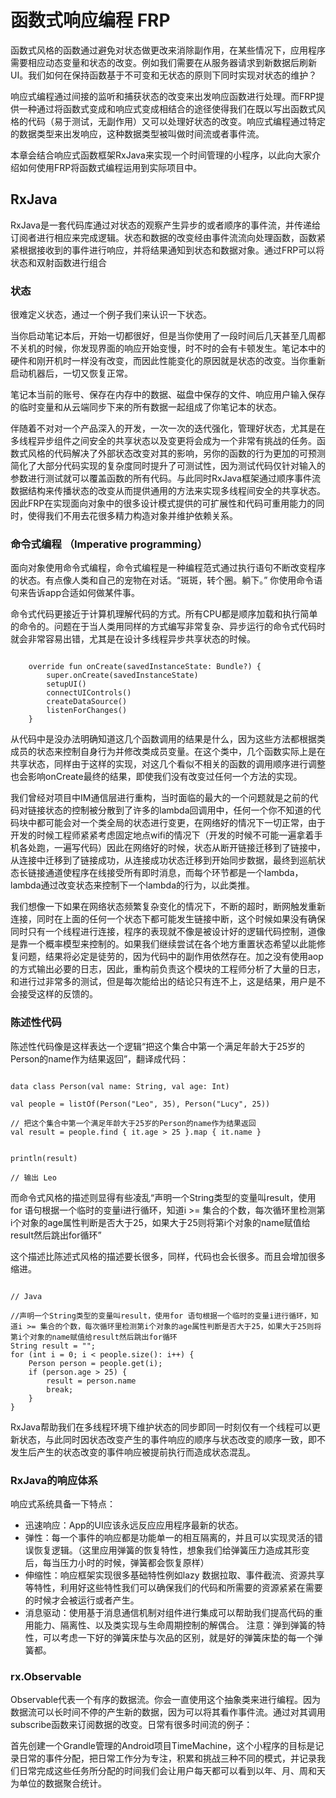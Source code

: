 # 函数式响应编程 FRP

函数式风格的函数通过避免对状态做更改来消除副作用，在某些情况下，应用程序需要相应动态变量和状态的改变。例如我们需要在从服务器请求到新数据后刷新UI。我们如何在保持函数基于不可变和无状态的原则下同时实现对状态的维护？

响应式编程通过间接的监听和捕获状态的改变来出发响应函数进行处理。而FRP提供一种通过将函数式变成和响应式变成相结合的途径使得我们在既以写出函数式风格的代码（易于测试，无副作用）又可以处理好状态的改变。响应式编程通过特定的数据类型来出发响应，这种数据类型被叫做时间流或者事件流。

本章会结合响应式函数框架RxJava来实现一个时间管理的小程序，以此向大家介绍如何使用FRP将函数式编程运用到实际项目中。                                

## RxJava

RxJava是一套代码库通过对状态的观察产生异步的或者顺序的事件流，并传递给订阅者进行相应来完成逻辑。状态和数据的改变经由事件流流向处理函数，函数紧紧根据接收到的事件进行响应，并将结果通知到状态和数据对象。通过FRP可以将状态和双射函数进行组合

### 状态

很难定义状态，通过一个例子我们来认识一下状态。

当你启动笔记本后，开始一切都很好，但是当你使用了一段时间后几天甚至几周都不关机的时候，你发现界面的响应开始变慢，时不时的会有卡顿发生。笔记本中的硬件和刚开机时一样没有改变，而因此性能变化的原因就是状态的改变。当你重新启动机器后，一切又恢复正常。

笔记本当前的账号、保存在内存中的数据、磁盘中保存的文件、响应用户输入保存的临时变量和从云端同步下来的所有数据一起组成了你笔记本的状态。

伴随着不对对一个产品深入的开发，一次一次的迭代强化，管理好状态，尤其是在多线程异步组件之间安全的共享状态以及变更将会成为一个非常有挑战的任务。函数式风格的代码解决了外部状态改变对其的影响，另你的函数的行为更加的可预测简化了大部分代码实现的复杂度同时提升了可测试性，因为测试代码仅针对输入的参数进行测试就可以覆盖函数的所有代码。与此同时RxJava框架通过顺序事件流数据结构来传播状态的改变从而提供通用的方法来实现多线程间安全的共享状态。因此FRP在实现面向对象中的很多设计模式提供的可扩展性和代码可重用能力的同时，使得我们不用去花很多精力构造对象并维护依赖关系。

### 命令式编程 （Imperative programming）

面向对象使用命令式编程，命令式编程是一种编程范式通过执行语句不断改变程序的状态。有点像人类和自己的宠物在对话。“斑斑，转个圈。躺下。” 你使用命令语句来告诉app合适如何做某件事。


命令式代码更接近于计算机理解代码的方式。所有CPU都是顺序加载和执行简单的命令的。问题在于当人类用同样的方式编写非常复杂、异步运行的命令式代码时就会非常容易出错，尤其是在设计多线程异步共享状态的时候。

<pre><code>
    override fun onCreate(savedInstanceState: Bundle?) {
        super.onCreate(savedInstanceState)
        setupUI()
        connectUIControls()
        createDataSource()
        listenForChanges()
    }
</code></pre>

从代码中是没办法明确知道这几个函数调用的结果是什么，因为这些方法都根据类成员的状态来控制自身行为并修改类成员变量。在这个类中，几个函数实际上是在共享状态，同样由于这样的实现，对这几个看似不相关的函数的调用顺序进行调整也会影响onCreate最终的结果，即使我们没有改变过任何一个方法的实现。

我们曾经对项目中IM通信层进行重构，当时面临的最大的一个问题就是之前的代码对链接状态的控制被分散到了许多的lambda回调用中，任何一个你不知道的代码块中都可能会对一个类全局的状态进行变更，在网络好的情况下一切正常，由于开发的时候工程师紧紧考虑固定地点wifi的情况下（开发的时候不可能一遍拿着手机各处跑，一遍写代码）因此在网络好的时候，状态从断开链接迁移到了链接中，从连接中迁移到了链接成功，从连接成功状态迁移到开始同步数据，最终到巡航状态长链接通道使程序在线接受所有即时消息，而每个环节都是一个lambda，lambda通过改变状态来控制下一个lambda的行为，以此类推。

我们想像一下如果在网络状态频繁复杂变化的情况下，不断的超时，断网触发重新连接，同时在上面的任何一个状态下都可能发生链接中断，这个时候如果没有确保同时只有一个线程进行连接，程序的表现就不像是被设计好的逻辑代码控制，道像是靠一个概率模型来控制的。如果我们继续尝试在各个地方重置状态希望以此能修复问题，结果将必定是徒劳的，因为代码中的副作用依然存在。加之没有使用aop的方式输出必要的日志，因此，重构前负责这个模块的工程师分析了大量的日志，和进行过非常多的测试，但是每次能给出的结论只有连不上，这是结果，用户是不会接受这样的反馈的。


### 陈述性代码

陈述性代码像是这样表达一个逻辑“把这个集合中第一个满足年龄大于25岁的Person的name作为结果返回”，翻译成代码：

<pre><code>
data class Person(val name: String, val age: Int)

val people = listOf(Person("Leo", 35), Person("Lucy", 25))

// 把这个集合中第一个满足年龄大于25岁的Person的name作为结果返回
val result = people.find { it.age &gt; 25 }.map { it.name }


println(result)

// 输出 Leo
</code></pre>

而命令式风格的描述则显得有些凌乱“声明一个String类型的变量叫result，使用for 语句根据一个临时的变量i进行循环，知道i >= 集合的个数，每次循环里检测第i个对象的age属性判断是否大于25，如果大于25则将第i个对象的name赋值给result然后跳出for循环”

这个描述比陈述式风格的描述要长很多，同样，代码也会长很多。而且会增加很多缩进。

<pre><code>
// Java

//声明一个String类型的变量叫result，使用for 语句根据一个临时的变量i进行循环，知道i >= 集合的个数，每次循环里检测第i个对象的age属性判断是否大于25，如果大于25则将第i个对象的name赋值给result然后跳出for循环
String result = "";
for (int i = 0; i &lt; people.size(): i++) {
    Person person = people.get(i);
    if (person.age &gt; 25) {
        result = person.name
        break;
    }
}
</code></pre>

RxJava帮助我们在多线程环境下维护状态的同步即同一时刻仅有一个线程可以更新状态，与此同时因状态改变产生的事件响应的顺序与状态改变的顺序一致，即不发生后产生的状态改变的事件响应被提前执行而造成状态混乱。

### RxJava的响应体系

响应式系统具备一下特点：

- 迅速响应：App的UI应该永远反应应用程序最新的状态。
- 弹性：每一个事件的响应都是功能单一的相互隔离的，并且可以实现灵活的错误恢复逻辑。（这里应用弹簧的恢复特性，想象我们给弹簧压力造成其形变后，每当压力小时的时候，弹簧都会恢复原样）
- 伸缩性：响应框架实现很多基础特性例如lazy 数据拉取、事件截流、资源共享等特性，利用好这些特性我们可以确保我们的代码和所需要的资源紧紧在需要的时候才会被运行或者产生。
- 消息驱动：使用基于消息通信机制对组件进行集成可以帮助我们提高代码的重用能力、隔离性、以及类实现与生命周期控制的解偶合。
注意：弹到弹簧的特性，可以考虑一下好的弹簧床垫与次品的区别，就是好的弹簧床垫的每一个弹簧都。

### rx.Observable

Observable代表一个有序的数据流。你会一直使用这个抽象类来进行编程。因为数据流可以长时间不停的产生新的数据，因为可以将其看作事件流。通过对其调用subscribe函数来订阅数据的改变。日常有很多时间流的例子： 

















首先创建一个Grandle管理的Android项目TimeMachine，这个小程序的目标是记录日常的事件分配，把日常工作分为专注，积累和挑战三种不同的模式，并记录我们日常完成这些任务所分配的时间我们会让用户每天都可以看到以年、月、周和天为单位的数据聚合统计。